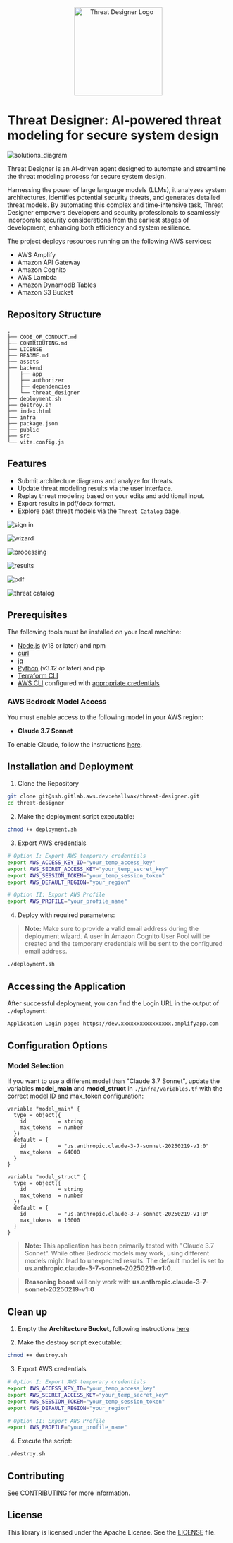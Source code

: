 <div style="text-align: center">
  <img src="assets/logo.png" alt="Threat Designer Logo" width="200"/>
</div>

# Threat Designer: AI-powered threat modeling for secure system design

![solutions_diagram](/assets/threat_designer_arch.png)

Threat Designer is an AI-driven agent designed to automate and streamline the threat modeling process for secure system design.

Harnessing the power of large language models (LLMs), it analyzes system architectures, identifies potential security threats, and generates detailed threat models. By automating this complex and time-intensive task, Threat Designer empowers developers and security professionals to seamlessly incorporate security considerations from the earliest stages of development, enhancing both efficiency and system resilience.

The project deploys resources running on the following AWS services:

- AWS Amplify
- Amazon API Gateway
- Amazon Cognito
- AWS Lambda
- Amazon DynamodB Tables
- Amazon S3 Bucket

## Repository Structure

```
.
├── CODE_OF_CONDUCT.md
├── CONTRIBUTING.md
├── LICENSE
├── README.md
├── assets
├── backend
│   ├── app
│   ├── authorizer
│   ├── dependencies
│   └── threat_designer
├── deployment.sh
├── destroy.sh
├── index.html
├── infra
├── package.json
├── public
├── src
└── vite.config.js
```

## Features

- Submit architecture diagrams and analyze for threats.
- Update threat modeling results via the user interface.
- Replay threat modeling based on your edits and additional input.
- Export results in pdf/docx format.
- Explore past threat models via the `Threat Catalog` page.

![sign in](/assets/sign_in.png)

![wizard](/assets/wizard.png)

![processing](/assets/processing.png)

![results](/assets/results.png)

![pdf](/assets/results_pdf.png)

![threat catalog](/assets/threat_catalog.png)

## Prerequisites

The following tools must be installed on your local machine:

- [Node.js](https://nodejs.org/en/download) (v18 or later) and npm
- [curl](https://curl.se/)
- [jq](https://jqlang.org/download/)
- [Python](https://www.python.org/downloads/) (v3.12 or later) and pip
- [Terraform CLI](https://developer.hashicorp.com/terraform/install)
- [AWS CLI](https://docs.aws.amazon.com/cli/v1/userguide/cli-chap-install.html) configured with [appropriate credentials](https://docs.aws.amazon.com/cli/v1/userguide/cli-chap-configure.html)

### AWS Bedrock Model Access

You must enable access to the following model in your AWS region:

- **Claude 3.7 Sonnet**

To enable Claude, follow the instructions [here](https://docs.aws.amazon.com/bedrock/latest/userguide/model-access-modify.html).

## Installation and Deployment

1. Clone the Repository

```bash
git clone git@ssh.gitlab.aws.dev:ehallvax/threat-designer.git
cd threat-designer
```

2. Make the deployment script executable:

```bash
chmod +x deployment.sh
```

3. Export AWS credentials

```bash
# Option I: Export AWS temporary credentials
export AWS_ACCESS_KEY_ID="your_temp_access_key"
export AWS_SECRET_ACCESS_KEY="your_temp_secret_key"
export AWS_SESSION_TOKEN="your_temp_session_token"
export AWS_DEFAULT_REGION="your_region"

# Option II: Export AWS Profile
export AWS_PROFILE="your_profile_name"
```

4. Deploy with required parameters:

> **Note:** Make sure to provide a valid email address during the deployment wizard. A user in Amazon Cognito User Pool will be created and the temporary credentials will be sent to the configured email address.

```bash
./deployment.sh
```

## Accessing the Application

After successful deployment, you can find the Login URL in the output of `./deployment`:

```sh
Application Login page: https://dev.xxxxxxxxxxxxxxxx.amplifyapp.com
```

## Configuration Options

### Model Selection

If you want to use a different model than "Claude 3.7 Sonnet", update the variables **model_main** and **model_struct** in `./infra/variables.tf` with the correct [model ID](https://docs.aws.amazon.com/bedrock/latest/userguide/model-ids.html#model-ids-arns) and max_token configuration:

```hcl
variable "model_main" {
  type = object({
    id          = string
    max_tokens  = number
  })
  default = {
    id          = "us.anthropic.claude-3-7-sonnet-20250219-v1:0"
    max_tokens  = 64000
  }
}

variable "model_struct" {
  type = object({
    id          = string
    max_tokens  = number
  })
  default = {
    id          = "us.anthropic.claude-3-7-sonnet-20250219-v1:0"
    max_tokens  = 16000
  }
}
```

> **Note:** This application has been primarily tested with "Claude 3.7 Sonnet". While other Bedrock models may work, using different models might lead to unexpected results. The default model is set to **us.anthropic.claude-3-7-sonnet-20250219-v1:0**.

> **Reasoning boost** will only work with **us.anthropic.claude-3-7-sonnet-20250219-v1:0**

## Clean up

1. Empty the **Architecture Bucket**, following instructions [here](https://docs.aws.amazon.com/AmazonS3/latest/userguide/empty-bucket.html)

2. Make the destroy script executable:

```bash
chmod +x destroy.sh
```

3. Export AWS credentials

```bash
# Option I: Export AWS temporary credentials
export AWS_ACCESS_KEY_ID="your_temp_access_key"
export AWS_SECRET_ACCESS_KEY="your_temp_secret_key"
export AWS_SESSION_TOKEN="your_temp_session_token"
export AWS_DEFAULT_REGION="your_region"

# Option II: Export AWS Profile
export AWS_PROFILE="your_profile_name"

```

4. Execute the script:

```bash
./destroy.sh
```

## Contributing

See [CONTRIBUTING](CONTRIBUTING.md#security-issue-notifications) for more information.

## License

This library is licensed under the Apache License. See the [LICENSE](LICENSE) file.
